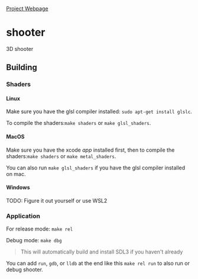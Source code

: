 [Project Webpage](https://ben256.com/projects-3d-shooter.html)

# shooter
3D shooter

## Building

### Shaders
#### Linux
Make sure you have the glsl compiler installed: ```sudo apt-get install glslc```.

To compile the shaders:```make shaders``` or ```make glsl_shaders```.
#### MacOS
Make sure you have the xcode *app* installed first, then
to compile the shaders:```make shaders``` or ```make metal_shaders```.

You can also run ```make glsl_shaders``` if you have the glsl compiler installed on mac.
#### Windows
TODO: Figure it out yourself or use WSL2

### Application
For release mode: ```make rel```

Debug mode: ```make dbg```

> This will automatically build and install SDL3 if you haven't already

You can add ```run```, ```gdb```, or ```lldb``` at the end like this ```make rel run``` to also
run or debug shooter.
